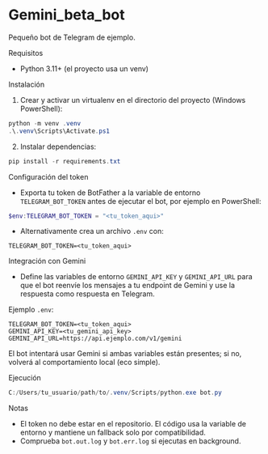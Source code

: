 # Gemini_beta_bot

Pequeño bot de Telegram de ejemplo.

Requisitos

- Python 3.11+ (el proyecto usa un venv)

Instalación

1. Crear y activar un virtualenv en el directorio del proyecto (Windows PowerShell):

```powershell
python -m venv .venv
.\.venv\Scripts\Activate.ps1
```

2. Instalar dependencias:

```powershell
pip install -r requirements.txt
```

Configuración del token

- Exporta tu token de BotFather a la variable de entorno `TELEGRAM_BOT_TOKEN` antes de ejecutar el bot, por ejemplo en PowerShell:

```powershell
$env:TELEGRAM_BOT_TOKEN = "<tu_token_aqui>"
```

- Alternativamente crea un archivo `.env` con:

```
TELEGRAM_BOT_TOKEN=<tu_token_aqui>
```

Integración con Gemini

- Define las variables de entorno `GEMINI_API_KEY` y `GEMINI_API_URL` para que el bot reenvíe los mensajes a tu endpoint de Gemini y use la respuesta como respuesta en Telegram.

Ejemplo `.env`:

```
TELEGRAM_BOT_TOKEN=<tu_token_aqui>
GEMINI_API_KEY=<tu_gemini_api_key>
GEMINI_API_URL=https://api.ejemplo.com/v1/gemini
```

El bot intentará usar Gemini si ambas variables están presentes; si no, volverá al comportamiento local (eco simple).

Ejecución

```powershell
C:/Users/tu_usuario/path/to/.venv/Scripts/python.exe bot.py
```

Notas

- El token no debe estar en el repositorio. El código usa la variable de entorno y mantiene un fallback solo por compatibilidad.
- Comprueba `bot.out.log` y `bot.err.log` si ejecutas en background.
